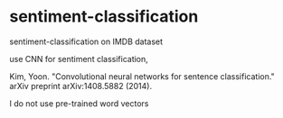 # sentiment-classification
sentiment-classification on IMDB dataset

use CNN for sentiment classification, 

Kim, Yoon. "Convolutional neural networks for sentence classification." arXiv preprint arXiv:1408.5882 (2014). 

I do not use pre-trained word vectors

